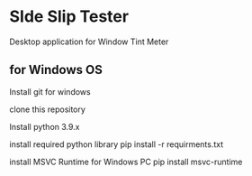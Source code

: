 # SIde Slip Tester
 Desktop application for Window Tint Meter

## for Windows OS
Install git for windows

clone this repository

Install python 3.9.x

install required python library pip install -r requirments.txt

install MSVC Runtime for Windows PC pip install msvc-runtime
